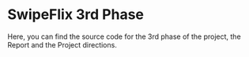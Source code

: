 # SwipeFlix 3rd Phase

Here, you can find the source code for the 3rd phase of the project, the Report and the Project directions.
